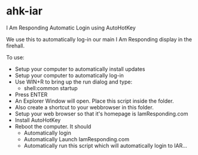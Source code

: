 # ahk-iar
I Am Responding Automatic Login using AutoHotKey

We use this to automatically log-in our main I Am Responding display in the firehall.

To use:
- Setup your computer to automatically install updates
- Setup your computer to automatically log-in
- Use WIN+R to bring up the run dialog and type:
  - shell:common startup
- Press ENTER
- An Explorer Window will open. Place this script inside the folder.
- Also create a shortcut to your webbrowser in this folder.
- Setup your web browser so that it's homepage is IamResponding.com
- Install AutoHotKey
- Reboot the computer. It should
  - Automatically login
  - Automatically Launch IamResponding.com
  - Automatically run this script which will automatically login to IAR...
